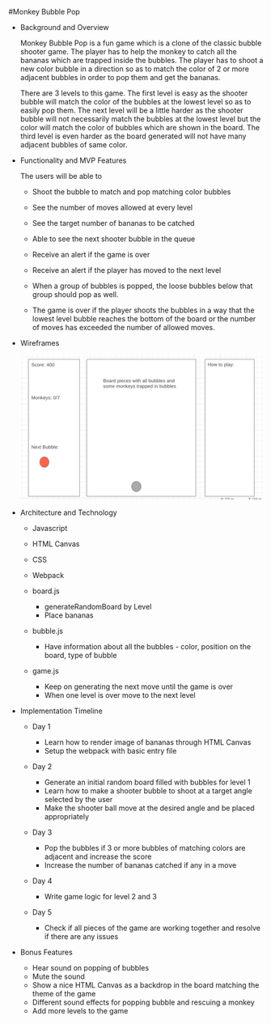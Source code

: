 #Monkey Bubble Pop

* Background and Overview

    Monkey Bubble Pop is a fun game which is a clone of the classic bubble shooter game. The player has to help the monkey to catch all the bananas which are trapped inside the bubbles. The player has to shoot a new color bubble in a direction so as to match the color of 2 or more adjacent bubbles in order to pop them and get the bananas.

    There are 3 levels to this game. The first level is easy as the shooter bubble will match the color of the bubbles at the lowest level so as to easily pop them. The next level will be a little harder as the shooter bubble will not necessarily match the bubbles at the lowest level but the color will match the color of bubbles which are shown in the board. The third level is even harder as the board generated will not have many adjacent bubbles of same color.

* Functionality and MVP Features

    The users will be able to

    * Shoot the bubble to match and pop matching color bubbles
    * See the number of moves allowed at every level
    * See the target number of bananas to be catched
    * Able to see the next shooter bubble in the queue
    * Receive an alert if the game is over
    * Receive an alert if the player has moved to the next level

    * When a group of bubbles is popped, the loose bubbles below that group should pop as well.
    * The game is over if the player shoots the bubbles in a way that the lowest level bubble reaches the bottom of the board       or the number of moves has exceeded the number of allowed moves.

* Wireframes

    ![alt text](assets/images/wireframe.png)

* Architecture and Technology

    * Javascript
    * HTML Canvas
    * CSS
    * Webpack

    * board.js 
        * generateRandomBoard by Level
        * Place bananas 
    * bubble.js
        * Have information about all the bubbles - color, position on the board, type of bubble
    * game.js
        * Keep on generating the next move until the game is over
        * When one level is over move to the next level

* Implementation Timeline

    * Day 1
        * Learn how to render image of bananas through HTML Canvas
        * Setup the webpack with basic entry file

    * Day 2
        * Generate an initial random board filled with bubbles for level 1
        * Learn how to make a shooter bubble to shoot at a target angle selected by the user
        * Make the shooter ball move at the desired angle and be placed appropriately

    * Day 3
        * Pop the bubbles if 3 or more bubbles of matching colors are adjacent and increase the score
        * Increase the number of bananas catched if any in a move

    * Day 4
        * Write game logic for level 2 and 3

    * Day 5
        * Check if all pieces of the game are working together and resolve if there are any issues

* Bonus Features

    * Hear sound on popping of bubbles
    * Mute the sound
    * Show a nice HTML Canvas as a backdrop in the board matching the theme of the game
    * Different sound effects for popping bubble and rescuing a monkey
    * Add more levels to the game

